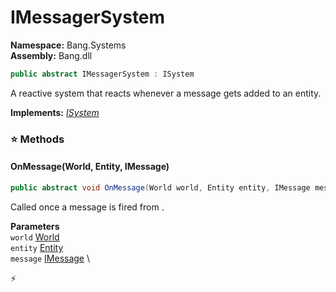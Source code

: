 # IMessagerSystem

**Namespace:** Bang.Systems \
**Assembly:** Bang.dll

```csharp
public abstract IMessagerSystem : ISystem
```

A reactive system that reacts whenever a message gets added to an entity.

**Implements:** _[ISystem](/Bang/Systems/ISystem.html)_

### ⭐ Methods
#### OnMessage(World, Entity, IMessage)
```csharp
public abstract void OnMessage(World world, Entity entity, IMessage message)
```

Called once a message is fired from <paramref name="entity" />.

**Parameters** \
`world` [World](/Bang/World.html) \
`entity` [Entity](/Bang/Entities/Entity.html) \
`message` [IMessage](/Bang/Components/IMessage.html) \



⚡